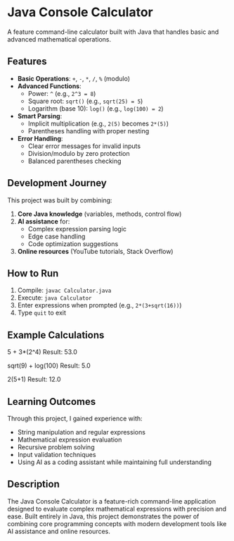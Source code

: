 # Java Console Calculator

A feature command-line calculator built with Java that handles basic and advanced mathematical operations.

## Features

- **Basic Operations**: `+`, `-`, `*`, `/`, `%` (modulo)
- **Advanced Functions**:
  - Power: `^` (e.g., `2^3 = 8`)
  - Square root: `sqrt()` (e.g., `sqrt(25) = 5`)
  - Logarithm (base 10): `log()` (e.g., `log(100) = 2`)
- **Smart Parsing**:
  - Implicit multiplication (e.g., `2(5)` becomes `2*(5)`)
  - Parentheses handling with proper nesting
- **Error Handling**:
  - Clear error messages for invalid inputs
  - Division/modulo by zero protection
  - Balanced parentheses checking

## Development Journey

This project was built by combining:

1. **Core Java knowledge** (variables, methods, control flow)
2. **AI assistance** for:
   - Complex expression parsing logic
   - Edge case handling
   - Code optimization suggestions
3. **Online resources** (YouTube tutorials, Stack Overflow)

## How to Run

1. Compile: `javac Calculator.java`
2. Execute: `java Calculator`
3. Enter expressions when prompted (e.g., `2*(3+sqrt(16))`)
4. Type `quit` to exit

## Example Calculations

5 + 3*(2^4)
Result: 53.0

sqrt(9) + log(100)
Result: 5.0

2(5+1)
Result: 12.0


## Learning Outcomes

Through this project, I gained experience with:
- String manipulation and regular expressions
- Mathematical expression evaluation
- Recursive problem solving
- Input validation techniques
- Using AI as a coding assistant while maintaining full understanding

##  Description

The Java Console Calculator is a feature-rich command-line application 
designed to evaluate complex mathematical expressions with precision and ease. 
Built entirely in Java, this project demonstrates the power of combining core programming 
concepts with modern development tools like AI assistance and online resources.
